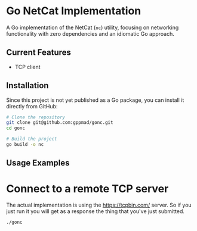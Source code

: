 # Go NetCat Implementation

A Go implementation of the NetCat (`nc`) utility, focusing on networking functionality with zero dependencies and an idiomatic Go approach.


## Current Features

- TCP client

## Installation

Since this project is not yet published as a Go package, you can install it directly from GitHub:

```bash
# Clone the repository
git clone git@github.com:gppmad/gonc.git
cd gonc
```

```bash
# Build the project
go build -o nc
```

## Usage Examples

# Connect to a remote TCP server

The actual implementation is using the https://tcpbin.com/ server.
So if you just run it you will get as a response the thing that you've just submitted.


```bash
./gonc 
```


